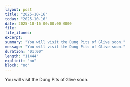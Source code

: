 ```yaml
---
layout: post
title: "2025-10-16"
today: "2025-10-16"
date: 2025-10-16 00:00:00 0000
file:
file_itunes:
excerpt:
summary: "You will visit the Dung Pits of Glive soon."
message: "You will visit the Dung Pits of Glive soon."
duration: "01:00"
length: "11444"
explicit: "no"
block: "no"
---
```

You will visit the Dung Pits of Glive soon.

